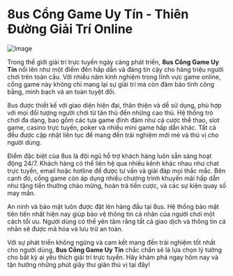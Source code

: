 # 8us Cổng Game Uy Tín - Thiên Đường Giải Trí Online

![Image](https://github.com/user-attachments/assets/bd51ea9f-0666-407b-a7a7-98ead6de688c)

Trong thế giới giải trí trực tuyến ngày càng phát triển, **8us Cổng Game Uy Tín** nổi lên như một điểm đến hấp dẫn và đáng tin cậy cho hàng triệu người chơi trên toàn cầu. Với nhiều năm kinh nghiệm trong lĩnh vực game online, cổng game này không chỉ mang lại sự giải trí mà còn đảm bảo tính công bằng, minh bạch và an toàn tuyệt đối.

8us được thiết kế với giao diện hiện đại, thân thiện và dễ sử dụng, phù hợp với mọi đối tượng người chơi từ tân thủ đến những cao thủ. Hệ thống trò chơi đa dạng, bao gồm các tựa game đình đám như cá cược thể thao, slot game, casino trực tuyến, poker và nhiều mini game hấp dẫn khác. Tất cả đều được cập nhật liên tục để mang đến trải nghiệm mới mẻ và thú vị cho người dùng.

Điểm đặc biệt của 8us là đội ngũ hỗ trợ khách hàng luôn sẵn sàng hoạt động 24/7. Khách hàng có thể liên hệ qua nhiều kênh khác nhau như chat trực tuyến, email hoặc hotline để được tư vấn và giải đáp mọi thắc mắc. Bên cạnh đó, cổng game còn áp dụng nhiều chương trình khuyến mãi hấp dẫn như tặng tiền thưởng chào mừng, hoàn trả tiền cược, và các sự kiện quay số may mắn.

An ninh và bảo mật luôn được đặt lên hàng đầu tại 8us. Hệ thống bảo mật tiên tiến nhất hiện nay giúp bảo vệ thông tin cá nhân của người chơi một cách tối ưu. Người dùng có thể yên tâm rằng tất cả giao dịch và thông tin cá nhân sẽ được mã hóa và lưu trữ an toàn.

Với sự phát triển không ngừng và cam kết mang đến trải nghiệm tốt nhất cho người dùng, **8us Cổng Game Uy Tín** chắc chắn sẽ là lựa chọn lý tưởng cho bất kỳ ai yêu thích giải trí trực tuyến. Hãy khám phá ngay hôm nay và tận hưởng những phút giây thư giãn thú vị tại đây!
